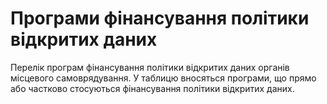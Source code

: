 # Програми фінансування політики відкритих даних
Перелік програм фінансування політики відкритих даних органів місцевого самоврядування. У таблицю вносяться програми, що прямо або частково стосуються фінансування політики відкритих даних.
